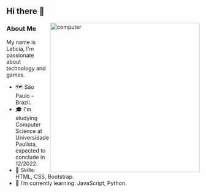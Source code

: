 
## Hi there 👋

<img src="https://raw.githubusercontent.com/MicaelliMedeiros/micaellimedeiros/master/image/computer-illustration.png" min-width="400px" max-width="390px" width="390px" align="right" alt="computer">

### **About Me**

My name is Leticia, I'm passionate about technology and games. 

- 🗺️ São Paulo - Brazil.
- 🎓 I'm studying Computer Science at Universidade Paulista, expected to conclude in 12/2022.
- 🦄 Skills: HTML, CSS, Bootstrap.
- 💙 I’m currently learning: JavaScript, Python.


